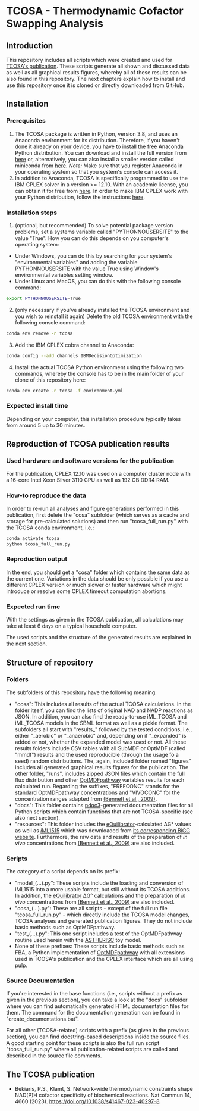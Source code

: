 # TCOSA - Thermodynamic Cofactor Swapping Analysis

## Introduction

This repository includes all scripts which were created and used for [TCOSA's publication](#the-tcosa-publication). These scripts generate all shown and discussed data as well as all graphical results figures, whereby all of these results can be also found in this repository. The next chapters explain how to install and use this repository once it is cloned or directly downloaded from GitHub.

## Installation

### Prerequisites

1. The TCOSA package is written in Python, version 3.8, and uses an Anaconda environment for its distribution. Therefore, if you haven't done it already on your device, you have to install the free Anaconda Python distribution. You can download and install the full version from [here](https://www.anaconda.com/) or, alternatively, you can also install a smaller version called miniconda from [here](https://docs.conda.io/en/latest/miniconda.html). *Note:* Make sure that you register Anaconda in your operating system so that you system's console can access it.
2. In addition to Anaconda, TCOSA is specifically programmed to use the IBM CPLEX solver in a version >= 12.10. With an academic license, you can obtain it for free from [here](https://www.ibm.com/de-de/products/ilog-cplex-optimization-studio). In order to make IBM CPLEX work with your Python distribution, follow the instructions [here](https://www.ibm.com/docs/en/icos/22.1.0?topic=cplex-setting-up-python-api).

### Installation steps

1. (optional, but recommended) To solve potential package version problems, set a systems variable called "PYTHONNOUSERSITE" to the value "True". How you can do this depends on you computer's operating system:

* Under Windows, you can do this by searching for your system's "environmental variables" and adding the variable PYTHONNOUSERSITE with the value True using Window's environmental variables setting window.
* Under Linux and MacOS, you can do this with the following console command:

```sh
export PYTHONNOUSERSITE=True
```

2. (only necessary if you've already installed the TCOSA environment and you wish to reinstall it again) Delete the old TCOSA environment with the following console command:

```sh
conda env remove -n tcosa
```

3. Add the IBM CPLEX cobra channel to Anaconda:

```sh
conda config --add channels IBMDecisionOptimization
```

4. Install the actual TCOSA Python environment using the following two commands, whereby the console has to be in the main folder of your clone of this repository here:

```sh
conda env create -n tcosa -f environment.yml
```

### Expected install time

Depending on your computer, this installation procedure typically takes from around 5 up to 30 minutes.

## Reproduction of TCOSA publication results

### Used hardware and software versions for the publication

For the publication, CPLEX 12.10 was used on a computer cluster node with a 16-core Intel Xeon Silver 3110 CPU as well as 192 GB DDR4 RAM.

### How-to reproduce the data

In order to re-run all analyses and figure generations performed in this publication, first delete the "cosa" subfolder (which serves as a cache and storage for pre-calculated solutions) and then run "tcosa_full_run.py" with the TCOSA conda environment, i.e.:

```sh
conda activate tcosa
python tcosa_full_run.py
```

### Reproduction output

In the end, you should get a "cosa" folder which contains the same data as the current one. Variations in the data should be only possible if you use a different CPLEX version or much slower or faster hardware which might introduce or resolve some CPLEX timeout computation abortions.

### Expected run time

With the settings as given in the TCOSA publication, all calculations may take at least 6 days on a typical household computer.

The used scripts and the structure of the generated results are explained in the next section.

## Structure of repository

### Folders

The subfolders of this repository have the following meaning:

* "cosa": This includes all results of the actual TCOSA calculations. In the folder itself, you can find the lists of original NAD and NADP reactions as JSON. In addition, you can also find the ready-to-use iML_TCOSA and iML_TCOSA models in the SBML format as well as a pickle format. The subfolders all start with "results_" followed by the tested conditions, i.e., either "_aerobic" or "_anaerobic" and, depending on if "_expanded" is added or not, whether the expanded model was used or not. All these results folders include CSV tables with all SubMDF or OptMDF (called "mmdf") results and the used reproducible (through the usage fo a seed) random distributions. The, again, included folder named "figures" includes all generated graphical results figures for the publication. The other folder, "runs", includes zipped JSON files which contain the full flux distribution and other [OptMDFpathway](https://journals.plos.org/ploscompbiol/article?id=10.1371/journal.pcbi.1006492) variables results for each calculated run. Regarding the suffixes, "FREECONC" stands for the standard OptMDFpathway concentrations and "VIVOCONC" for the concentration ranges adapted from [(Bennett et al., 2009)](https://www.nature.com/articles/nchembio.186).
* "docs": This folder contains [pdoc3](https://pypi.org/project/pdoc3/)-generated documentation files for all Python scripts which contain functions that are not TCOSA-specific (see also next section).
* "resources": This folder includes the [eQuilibrator](https://gitlab.com/equilibrator/equilibrator-api)-calculated ΔG° values as well as [*i*ML1515](https://pubmed.ncbi.nlm.nih.gov/29020004/) which was downloaded from [its corresponding BiGG website](http://bigg.ucsd.edu/models/iML1515). Furthermore, the raw data and results of the preparation of *in vivo* concentrations from [(Bennett et al., 2009)](https://www.nature.com/articles/nchembio.186) are also included.

### Scripts

The category of a script depends on its prefix:

* "model_(...).py": These scripts include the loading and conversion of iML1515 into a more usable format, but still without its TCOSA additions. In addition, the [eQuilibrator](https://gitlab.com/equilibrator/equilibrator-api) ΔG° calculations and the preparation of *in vivo* concentrations from [(Bennett et al., 2009)](https://www.nature.com/articles/nchembio.186) are also included.
* "cosa_(...).py": These are all scripts - except of the full run file "tcosa_full_run.py" - which directly include the TCOSA model changes, TCOSA analyses and generated publication figures. They do not include basic methods such as OptMDFpathway.
* "test_(...).py": This one script includes a test of the OptMDFpathway routine used herein with the [ASTHERISC](https://github.com/klamt-lab/astheriscPackage) toy model.
* None of these prefixes: These scripts include basic methods such as FBA, a Python implementation of [OptMDFpathway](https://journals.plos.org/ploscompbiol/article?id=10.1371/journal.pcbi.1006492) with all extensions used in TCOSA's publication and the CPLEX interface which are all using [pulp](https://github.com/coin-or/pulp).

### Source Documentation

If you're interested in the base functions (i.e., scripts without a prefix as given in the previous section), you can take a look at the "docs" subfolder where you can find automatically generated HTML documentation files for them. The command for the documentation generation can be found in "create_documentations.bat".

For all other (TCOSA-related) scripts with a prefix (as given in the previous section), you can find docstring-based descriptions inside the source files. A good starting point for these scripts is also the full run script "tcosa_full_run.py" where all publication-related scripts are called and described in the source file comments.

## The TCOSA publication

* Bekiaris, P.S., Klamt, S. Network-wide thermodynamic constraints shape NAD(P)H cofactor specificity of biochemical reactions. Nat Commun 14, 4660 (2023). https://doi.org/10.1038/s41467-023-40297-8

